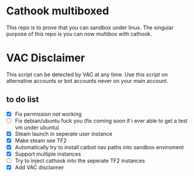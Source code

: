 # Cathook multiboxed
This repo is to prove that you can sandbox under linux. The singular purpose of this repo is you can now multibox with cathook.

# VAC Disclaimer
This script can be detected by VAC at any time. Use this script on alternative accounts or bot accounts never on your main account.

## to do list
- [x] Fix permission not working
- [ ] Fix debian/ubuntu fuck you (fix coming soon if i ever able to get a test vm under ubuntu)
- [x] Steam launch in seperate user instance
- [x] Make steam see TF2
- [x] Automatically try to install catbot nav paths into sandbox enviroment
- [x] Support multiple instances
- [ ] Try to inject cathook into the seperate TF2 instances
- [x] Add VAC disclaimer
